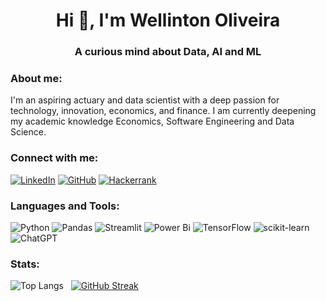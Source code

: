 <!--
**tomosantos/tomosantos** is a ✨ _special_ ✨ repository because its `README.md` (this file) appears on your GitHub profile.

Here are some ideas to get you started:

- 🔭 I’m currently working on ...
- 🌱 I’m currently learning ...
- 👯 I’m looking to collaborate on ...
- 🤔 I’m looking for help with ...
- 💬 Ask me about ...
- 📫 How to reach me: ...
- 😄 Pronouns: ...
- ⚡ Fun fact: ...
-->

<h1 align="center">Hi 👋, I'm Wellinton Oliveira</h1>
<h3 align="center">A curious mind about Data, AI and ML</h3>

<h3 align="left">About me:</h3>
I'm an aspiring actuary and data scientist with a deep passion for technology, innovation, economics, and finance. I am currently deepening my academic knowledge Economics, Software Engineering and Data Science.


<h3 align="left">Connect with me:</h3>

[![LinkedIn](https://img.shields.io/badge/LinkedIn-0077B5?style=for-the-badge&logo=linkedin&logoColor=white)](https://www.linkedin.com/in/wellinton-oliveira-a506331b1/) 
[![GitHub](https://img.shields.io/badge/GitHub-100000?style=for-the-badge&logo=github&logoColor=white)](https://github.com/tomosantos)
[![Hackerrank](https://img.shields.io/badge/-Hackerrank-2EC866?style=for-the-badge&logo=HackerRank&logoColor=white)](https://hackerrank.com/profile/@wellintonolivei1)


<h3 align="left">Languages and Tools:</h3>

![Python](https://img.shields.io/badge/python-3670A0?style=for-the-badge&logo=python&logoColor=ffdd54)
![Pandas](https://img.shields.io/badge/pandas-%23150458.svg?style=for-the-badge&logo=pandas&logoColor=white)
![Streamlit](https://img.shields.io/badge/Streamlit-%23FE4B4B.svg?style=for-the-badge&logo=streamlit&logoColor=white)
![Power Bi](https://img.shields.io/badge/power_bi-F2C811?style=for-the-badge&logo=powerbi&logoColor=black)
![TensorFlow](https://img.shields.io/badge/TensorFlow-%23FF6F00.svg?style=for-the-badge&logo=TensorFlow&logoColor=white)
![scikit-learn](https://img.shields.io/badge/scikit--learn-%23F7931E.svg?style=for-the-badge&logo=scikit-learn&logoColor=white)
![ChatGPT](https://img.shields.io/badge/chatGPT-74aa9c?style=for-the-badge&logo=openai&logoColor=white)

<h3 align="left">Stats:</h3>

![Top Langs](https://github-readme-stats-git-masterrstaa-rickstaa.vercel.app/api/top-langs/?username=tomosantos&layout=compact&bg_color=000&border_color=30A3DC&title_color=E94D5F&text_color=FFF)
&nbsp;
[![GitHub Streak](https://streak-stats.demolab.com?user=tomosantos&theme=bear&background=000)](https://git.io/streak-stats)

